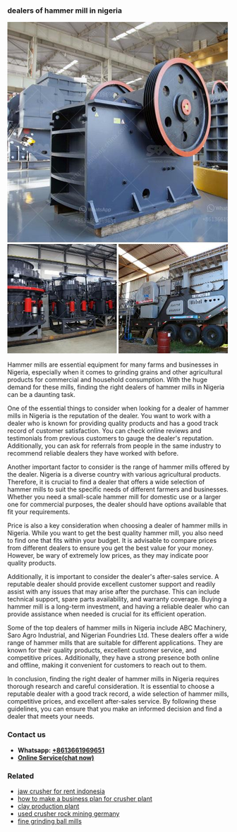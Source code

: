 <h3>dealers of hammer mill in nigeria</h3><img src='1704791510.jpg' alt=''><p>Hammer mills are essential equipment for many farms and businesses in Nigeria, especially when it comes to grinding grains and other agricultural products for commercial and household consumption. With the huge demand for these mills, finding the right dealers of hammer mills in Nigeria can be a daunting task.</p><p>One of the essential things to consider when looking for a dealer of hammer mills in Nigeria is the reputation of the dealer. You want to work with a dealer who is known for providing quality products and has a good track record of customer satisfaction. You can check online reviews and testimonials from previous customers to gauge the dealer's reputation. Additionally, you can ask for referrals from people in the same industry to recommend reliable dealers they have worked with before.</p><p>Another important factor to consider is the range of hammer mills offered by the dealer. Nigeria is a diverse country with various agricultural products. Therefore, it is crucial to find a dealer that offers a wide selection of hammer mills to suit the specific needs of different farmers and businesses. Whether you need a small-scale hammer mill for domestic use or a larger one for commercial purposes, the dealer should have options available that fit your requirements.</p><p>Price is also a key consideration when choosing a dealer of hammer mills in Nigeria. While you want to get the best quality hammer mill, you also need to find one that fits within your budget. It is advisable to compare prices from different dealers to ensure you get the best value for your money. However, be wary of extremely low prices, as they may indicate poor quality products.</p><p>Additionally, it is important to consider the dealer's after-sales service. A reputable dealer should provide excellent customer support and readily assist with any issues that may arise after the purchase. This can include technical support, spare parts availability, and warranty coverage. Buying a hammer mill is a long-term investment, and having a reliable dealer who can provide assistance when needed is crucial for its efficient operation.</p><p>Some of the top dealers of hammer mills in Nigeria include ABC Machinery, Saro Agro Industrial, and Nigerian Foundries Ltd. These dealers offer a wide range of hammer mills that are suitable for different applications. They are known for their quality products, excellent customer service, and competitive prices. Additionally, they have a strong presence both online and offline, making it convenient for customers to reach out to them.</p><p>In conclusion, finding the right dealer of hammer mills in Nigeria requires thorough research and careful consideration. It is essential to choose a reputable dealer with a good track record, a wide selection of hammer mills, competitive prices, and excellent after-sales service. By following these guidelines, you can ensure that you make an informed decision and find a dealer that meets your needs.</p><h3>Contact us</h3><ul><li><strong>Whatsapp:&nbsp;<a href="https://wa.me/8613661969651">+8613661969651</a></strong></li><li><a href="https://swt.shibang-china.com/?git&amp;zhl&amp;dealers of hammer mill in nigeria"><strong>Online Service(chat now)</strong></a></li></ul><h3>Related</h3><ul><li><a href='jaw crusher for rent indonesia.md'>jaw crusher for rent indonesia</a></li><li><a href='how to make a business plan for crusher plant.md'>how to make a business plan for crusher plant</a></li><li><a href='clay production plant.md'>clay production plant</a></li><li><a href='used crusher rock mining germany.md'>used crusher rock mining germany</a></li><li><a href='fine grinding ball mills.md'>fine grinding ball mills</a></li></ul>